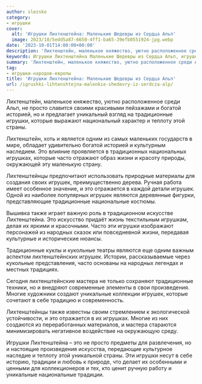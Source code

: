 ```yaml
---
author: slezsko
category:
- игрушки
cover:
  alt: 'Игрушки Лихтенштейна: Маленькие Шедевры из Сердца Альп'
  image: 2023/10/5edd5a87-6650-4ff1-ba65-39efb0551924-jpg.webp
date: '2023-10-01T14:00:00+00:00'
description: 'Лихтенштейн, маленькое княжество, уютно расположенное среди Альп, не просто славится своими красивыми пейзажами и богатой историей, но и предлагает...'
keywords: Игрушки Лихтенштейна Маленькие Шедевры из Сердца Альп, игрушки-народов-европы, это, игрушек, традиционные, игрушки, которые, часто, лихтенштейн, просто, богатой, историей, теплоту, страны, одним, игрушках, жизни
summary: 'Лихтенштейн, маленькое княжество, уютно расположенное среди Альп, не просто славится своими красивыми пейзажами и богатой историей, но и предлагает...'
tag:
- игрушки-народов-европы
title: 'Игрушки Лихтенштейна: Маленькие Шедевры из Сердца Альп'
url: /igrushki-lihtenshtejna-malenkie-shedevry-iz-serdcza-alp/
---
```


Лихтенштейн, маленькое княжество, уютно расположенное среди Альп, не просто славится своими красивыми пейзажами и богатой историей, но и предлагает уникальный взгляд на традиционные игрушки, которые выражают национальный характер и теплоту этой страны.

Лихтенштейн, хоть и является одним из самых маленьких государств в мире, обладает удивительно богатой историей и культурным наследием. Это влияние проявляется в традиционных национальных игрушках, которые часто отражают образ жизни и красоту природы, окружающей эту маленькую страну.

Лихтенштейнцы предпочитают использовать природные материалы для создания своих игрушек, преимущественно дерева. Ручная работа имеет особенное значение, и это отражается в каждой детали игрушек. Одной из наиболее популярных игрушек являются деревянные фигурки, представляющие традиционные национальные костюмы.

Вышивка также играет важную роль в традиционном искусстве Лихтенштейна. Это искусство придаёт жизнь текстильным игрушкам, делая их яркими и красочными. Часто эти игрушки изображают персонажей из народных сказок или повседневной жизни, передавая культурные и исторические нюансы.

Традиционные куклы и кукольные театры являются еще одним важным аспектом лихтенштейнских игрушек. Истории, рассказываемые через кукольные представления, часто основаны на народных легендах и местных традициях.

Сегодня лихтенштейнские мастера не только сохраняют традиционные техники, но и внедряют современные элементы в свои произведения. Многие художники создают уникальные коллекции игрушек, которые сочетают в себе традицию и современность.

Лихтенштейнцы также известны своим стремлением к экологической устойчивости, и это отражается в их игрушках. Многие из них создаются из переработанных материалов, и мастера стараются минимизировать негативное воздействие на окружающую среду.

Игрушки Лихтенштейна – это не просто предметы для развлечения, но и настоящие произведения искусства, передающие культурное наследие и теплоту этой уникальной страны. Эти игрушки несут в себе историю, традиции и любовь к природе, что делает их особенными и ценными для коллекционеров и тех, кто ценит ручную работу и уникальные национальные традиции.